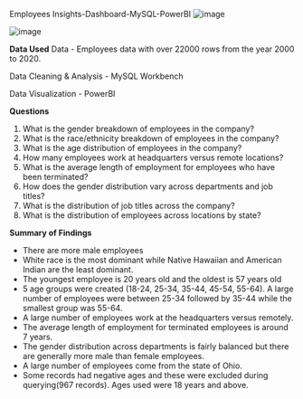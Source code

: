 Employees Insights-Dashboard-MySQL-PowerBI
![image](![image](https://github-production-user-asset-6210df.s3.amazonaws.com/121425812/345683857-27b0b4f2-5639-42b1-9eab-e035b8c78fa1.png?X-Amz-Algorithm=AWS4-HMAC-SHA256&X-Amz-Credential=AKIAVCODYLSA53PQK4ZA%2F20240704%2Fus-east-1%2Fs3%2Faws4_request&X-Amz-Date=20240704T030808Z&X-Amz-Expires=300&X-Amz-Signature=fcffc12bc07f130e9f7e1b611ab2ac5825dff7a7c8e3caba8386cecac8ebe309&X-Amz-SignedHeaders=host&actor_id=121425812&key_id=0&repo_id=823087292)
)

![image](![image](https://github.com/tanishkphore/Employees-Insights-Dashboard/assets/121425812/27b0b4f2-5639-42b1-9eab-e035b8c78fa1)
)



**Data Used**
Data - Employees data with over 22000 rows from the year 2000 to 2020.

Data Cleaning & Analysis - MySQL Workbench

Data Visualization - PowerBI

**Questions**
1. What is the gender breakdown of employees in the company?
2. What is the race/ethnicity breakdown of employees in the company?
3. What is the age distribution of employees in the company?
4. How many employees work at headquarters versus remote locations?
5. What is the average length of employment for employees who have been terminated?
6. How does the gender distribution vary across departments and job titles?
7. What is the distribution of job titles across the company?
8. What is the distribution of employees across locations by state?



**Summary of Findings**

* There are more male employees
* White race is the most dominant while Native Hawaiian and American Indian are the least dominant.
* The youngest employee is 20 years old and the oldest is 57 years old
* 5 age groups were created (18-24, 25-34, 35-44, 45-54, 55-64). A large number of employees were between 25-34 followed by 35-44 while the smallest group was 55-64.
* A large number of employees work at the headquarters versus remotely.
* The average length of employment for terminated employees is around 7 years.
* The gender distribution across departments is fairly balanced but there are generally more male than female employees.
* A large number of employees come from the state of Ohio.
* Some records had negative ages and these were excluded during querying(967 records). Ages used were 18 years and above.
